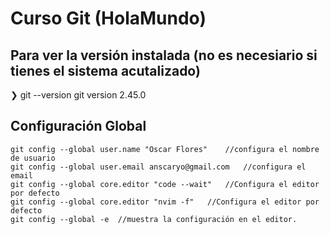 #	Curso Git (HolaMundo)
##	Para ver la versión instalada (no es necesiario si tienes el sistema acutalizado)
❯ git --version
git version 2.45.0

##	Configuración Global
	git config --global user.name "Oscar Flores"	//configura el nombre de usuario
	git config --global user.email anscaryo@gmail.com	//configura el email
	git config --global core.editor "code --wait"	//Configura el editor por defecto
	git config --global core.editor "nvim -f"	//Configura el editor por defecto
	git config --global -e	//muestra la configuración en el editor.
